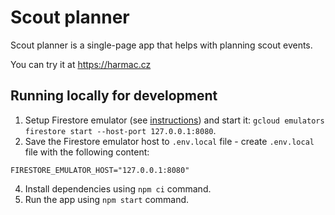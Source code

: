 # Scout planner

Scout planner is a single-page app that helps with planning scout events.

You can try it at https://harmac.cz

## Running locally for development
1) Setup Firestore emulator (see [instructions](https://cloud.google.com/firestore/docs/emulator)) and start it: `gcloud emulators firestore start --host-port 127.0.0.1:8080`.
2) Save the Firestore emulator host to `.env.local` file - create `.env.local` file with the following content:
```
FIRESTORE_EMULATOR_HOST="127.0.0.1:8080"
```
4) Install dependencies using `npm ci` command.
5) Run the app using `npm start` command.
